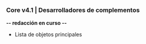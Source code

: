 ### Core v4.1 | Desarrolladores de complementos

**-- redacción en curso --**

- Lista de objetos principales
